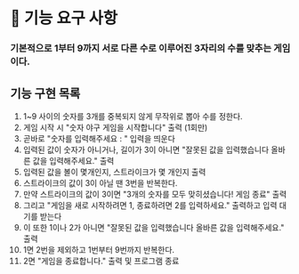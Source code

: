 # 🚀 기능 요구 사항
### 기본적으로 1부터 9까지 서로 다른 수로 이루어진 3자리의 수를 맞추는 게임이다.

## 기능 구현 목록
1. 1~9 사이의 숫자를 3개를 중복되지 않게 무작위로 뽑아 수를 정한다.
2. 게임 시작 시 "숫자 야구 게임을 시작합니다" 출력 (1회만)
3. 곧바로 "숫자를 입력해주세요 : " 입력을 띄운다
4. 입력된 값이 숫자가 아니거나, 길이가 3이 아니면 "잘못된 값을 입력했습니다 올바른 값을 입력해주세요." 출력
5. 입력된 값을 볼이 몇개인지, 스트라이크가 몇 개인지 출력
6. 스트라이크의 값이 3이 아닐 땐 3번을 반복한다.
7. 만약 스트라이크의 값이 3이면 "3개의 숫자를 모두 맞히셨습니다! 게임 종료" 출력
8. 그리고 "게임을 새로 시작하려면 1, 종료하려면 2를 입력하세요." 출력하고 입력 대기를 받는다
9. 이 또한 1이나 2가 아니면 "잘못된 값을 입력했습니다 올바른 값을 입력해주세요." 출력
10. 1면 2번을 제외하고 1번부터 9번까지 반복한다.
11. 2면 "게임을 종료합니다." 출력 및 프로그램 종료